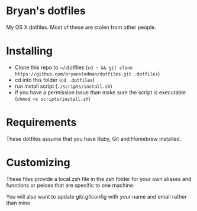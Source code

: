 Bryan's dotfiles
========

My OS X dotfiles. Most of these are stolen from other people.

# Installing
* Clone this repo to ~/.dotfiles (`cd ~ && git clone https://github.com/bryanstedman/dotfiles.git .dotfiles`)  
* cd into this folder (`cd .dotfiles`)  
* run install script (`./scripts/install.sh`)  
* if you have a permission issue than make sure the script is executable (`chmod +x scripts/install.sh`)

# Requirements
These dotfiles assume that you have Ruby, Git and Homebrew installed.

# Customizing
These files provide a local.zsh file in the zsh folder for your own aliases and functions or peices that are specific to one machine.  

You will also want to update git/.gitconfig with your name and email rather than mine